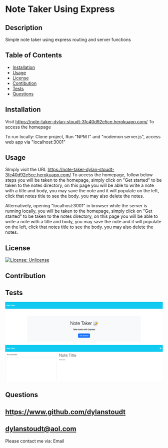
# Note Taker Using Express

## Description

Simple note taker using express routing and server functions

## Table of Contents

- [Installation](#installation)
- [Usage](#usage)
- [License](#license)
- [Contibution](#contribution)
- [Tests](#tests)
- [Questions](#questions)

## Installation

Visit https://note-taker-dylan-stoudt-3fc40d92e5ce.herokuapp.com/ To access the homepage

To run locally:
Clone project, Run "NPM I" and "nodemon server.js", access web app via "localhost:3001"

## Usage
SImply visit the URL https://note-taker-dylan-stoudt-3fc40d92e5ce.herokuapp.com/ To access the homepage, follow below steps you will be taken to the homepage, simply click on "Get started" to be taken to the notes directory, on this page you will be able to write a note with a title and body, you may save the note and it will populate on the left, click that notes title to see the body. you may also delete the notes.

Alternatively, opening "localhost:3001" in browser while the server is running locally, you will be taken to the homepage, simply click on "Get started" to be taken to the notes directory, on this page you will be able to write a note with a title and body, you may save the note and it will populate on the left, click that notes title to see the body. you may also delete the notes.

## License

[![License: Unlicense](https://img.shields.io/badge/license-Unlicense-blue.svg)](http://unlicense.org/)

## Contribution



## Tests

![Screenshot of README-gen code](./screenshot.png)
![2nd Screenshot of README-gen code](./screenshot1.png)

## Questions

https://www.github.com/dylanstoudt
-----------------
dylanstoudt@aol.com
-----------------
Please contact me via: Email
